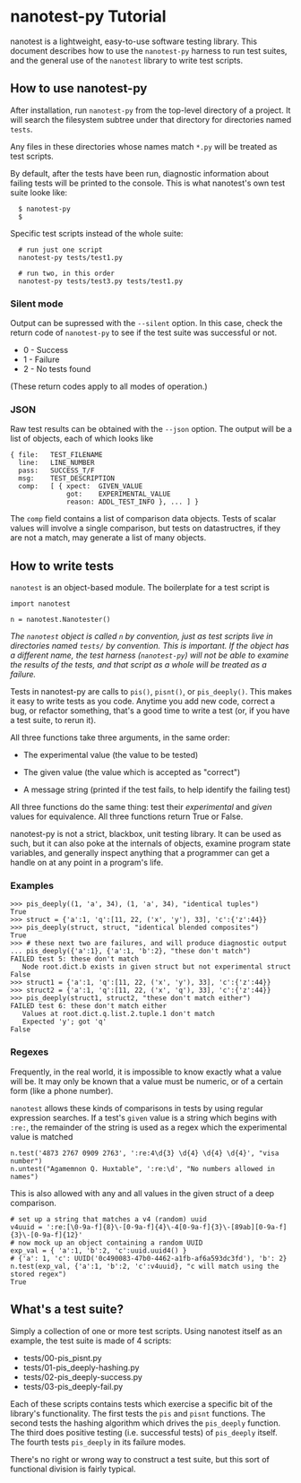 nanotest-py Tutorial
====================

nanotest is a lightweight, easy-to-use software testing library. This
document describes how to use the `nanotest-py` harness to run test
suites, and the general use of the `nanotest` library to write test
scripts.


How to use nanotest-py
----------------------

After installation, run `nanotest-py` from the top-level directory of
a project. It will search the filesystem subtree under that directory
for directories named `tests`.

Any files in these directories whose names match `*.py` will be
treated as test scripts.

By default, after the tests have been run, diagnostic information
about failing tests will be printed to the console. This is what
nanotest's own test suite looke like:

```
  $ nanotest-py
  $
```

Specific test scripts instead of the whole suite:

```
  # run just one script
  nanotest-py tests/test1.py

  # run two, in this order
  nanotest-py tests/test3.py tests/test1.py
```

### Silent mode

Output can be supressed with the `--silent` option. In this case,
check the return code of `nanotest-py` to see if the test suite was
successful or not.

* 0 - Success
* 1 - Failure
* 2 - No tests found

(These return codes apply to all modes of operation.)

### JSON

Raw test results can be obtained with the `--json` option. The output
will be a list of objects, each of which looks like

```
{ file:   TEST_FILENAME
  line:   LINE_NUMBER
  pass:   SUCCESS_T/F
  msg:    TEST_DESCRIPTION
  comp:   [ { xpect:  GIVEN_VALUE
              got:    EXPERIMENTAL_VALUE
              reason: ADDL_TEST_INFO }, ... ] }
```

The `comp` field contains a list of comparison data objects.  Tests of
scalar values will involve a single comparison, but tests on
datastructres, if they are not a match, may generate a list of many
objects.


How to write tests
------------------

`nanotest` is an object-based module. The boilerplate for a test
script is

```
import nanotest

n = nanotest.Nanotester()
```

_The `nanotest` object is called `n` by convention, just as test
scripts live in directories named `tests/` by convention. This is
important. If the object has a different name, the test harness
(`nanotest-py`) will not be able to examine the results of the tests,
and that script as a whole will be treated as a failure._

Tests in nanotest-py are calls to `pis()`, `pisnt()`, or
`pis_deeply()`. This makes it easy to write tests as you code. Anytime
you add new code, correct a bug, or refactor something, that's a good
time to write a test (or, if you have a test suite, to rerun it).

All three functions take three arguments, in the same order:

* The experimental value (the value to be tested)

* The given value (the value which is accepted as "correct")

* A message string (printed if the test fails, to help identify the
  failing test)

All three functions do the same thing: test their *experimental* and
*given* values for equivalence. All three functions return True or
False.

nanotest-py is not a strict, blackbox, unit testing library. It can be
used as such, but it can also poke at the internals of objects,
examine program state variables, and generally inspect anything that a
programmer can get a handle on at any point in a program's life.

### Examples

```
>>> pis_deeply((1, 'a', 34), (1, 'a', 34), "identical tuples")
True
>>> struct = {'a':1, 'q':[11, 22, ('x', 'y'), 33], 'c':{'z':44}}
>>> pis_deeply(struct, struct, "identical blended composites")
True
>>> # these next two are failures, and will produce diagnostic output
... pis_deeply({'a':1}, {'a':1, 'b':2}, "these don't match")
FAILED test 5: these don't match
   Node root.dict.b exists in given struct but not experimental struct
False
>>> struct1 = {'a':1, 'q':[11, 22, ('x', 'y'), 33], 'c':{'z':44}}
>>> struct2 = {'a':1, 'q':[11, 22, ('x', 'q'), 33], 'c':{'z':44}}
>>> pis_deeply(struct1, struct2, "these don't match either")
FAILED test 6: these don't match either
   Values at root.dict.q.list.2.tuple.1 don't match
   Expected 'y'; got 'q'
False
```

### Regexes

Frequently, in the real world, it is impossible to know exactly what a
value will be.  It may only be known that a value must be numeric, or
of a certain form (like a phone number).

`nanotest` allows these kinds of comparisons in tests by using regular
expression searches.  If a test's `given` value is a string which
begins with `:re:`, the remainder of the string is used as a regex
which the experimental value is matched

```
n.test('4873 2767 0909 2763', ':re:4\d{3} \d{4} \d{4} \d{4}', "visa number")
n.untest("Agamemnon Q. Huxtable", ':re:\d', "No numbers allowed in names")
```

This is also allowed with any and all values in the given struct of a
deep comparison.

```
# set up a string that matches a v4 (random) uuid
v4uuid = ':re:[\0-9a-f]{8}\-[0-9a-f]{4}\-4[0-9a-f]{3}\-[89ab][0-9a-f]{3}\-[0-9a-f]{12}'
# now mock up an object containing a random UUID
exp_val = { 'a':1, 'b':2, 'c':uuid.uuid4() }
# {'a': 1, 'c': UUID('0c490083-47b0-4462-a1fb-af6a593dc3fd'), 'b': 2}
n.test(exp_val, {'a':1, 'b':2, 'c':v4uuid}, "c will match using the stored regex")
True
```


What's a test suite?
--------------------

Simply a collection of one or more test scripts. Using nanotest itself
as an example, the test suite is made of 4 scripts:

* tests/00-pis_pisnt.py
* tests/01-pis_deeply-hashing.py
* tests/02-pis_deeply-success.py
* tests/03-pis_deeply-fail.py

Each of these scripts contains tests which exercise a specific bit of
the library's functionality. The first tests the `pis` and `pisnt`
functions. The second tests the hashing algorithm which drives the
`pis_deeply` function. The third does positive testing
(i.e. successful tests) of `pis_deeply` itself. The fourth tests
`pis_deeply` in its failure modes.

There's no right or wrong way to construct a test suite, but this sort
of functional division is fairly typical.
